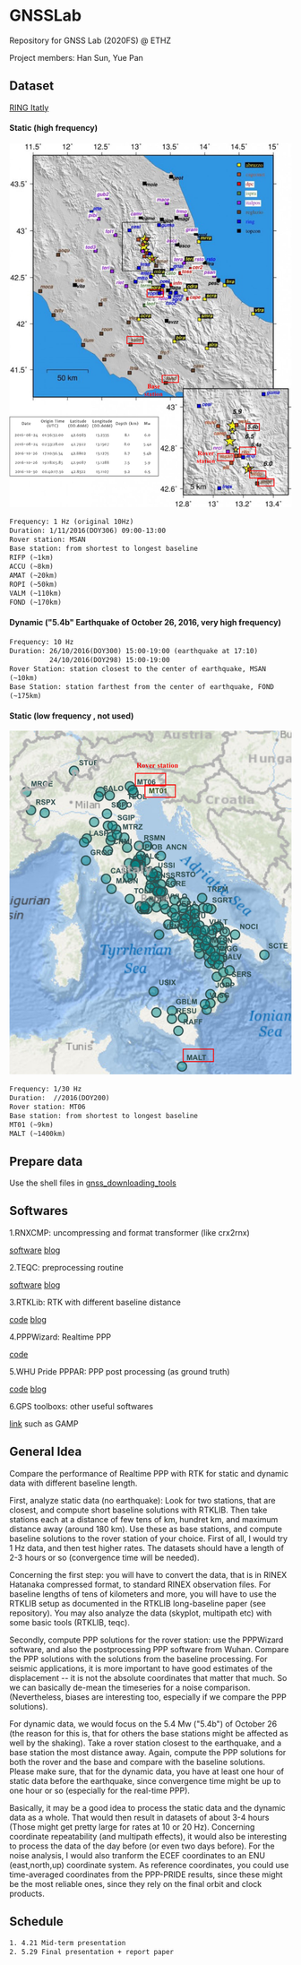 # GNSSLab
Repository for GNSS Lab (2020FS) @ ETHZ

Project members: Han Sun, Yue Pan

## Dataset
[RING Itatly](http://ring.gm.ingv.it/?p=1333)


#### Static (high frequency)

![alt text](asset/map1.jpg)

```
Frequency: 1 Hz (original 10Hz)
Duration: 1/11/2016(DOY306) 09:00-13:00
Rover station: MSAN
Base station: from shortest to longest baseline
RIFP (~1km)
ACCU (~8km)
AMAT (~20km)
ROPI (~50km)
VALM (~110km)
FOND (~170km)
```

#### Dynamic ("5.4b" Earthquake of October 26, 2016, very high frequency) 
```
Frequency: 10 Hz
Duration: 26/10/2016(DOY300) 15:00-19:00 (earthquake at 17:10)
          24/10/2016(DOY298) 15:00-19:00
Rover Station: station closest to the center of earthquake, MSAN (~10km)
Base Station: station farthest from the center of earthquake, FOND (~175km)
```

#### Static (low frequency , not used)

![alt text](asset/map2.jpg)

```
Frequency: 1/30 Hz
Duration:  //2016(DOY200) 
Rover station: MT06
Base station: from shortest to longest baseline
MT01 (~9km)
MALT (~1400km)
```

## Prepare data
Use the shell files in [gnss_downloading_tools]()


## Softwares
1.RNXCMP: uncompressing and format transformer (like crx2rnx)

[software](https://terras.gsi.go.jp/ja/crx2rnx.html) [blog](http://blog.sciencenet.cn/blog-1217335-1010460.html)

2.TEQC: preprocessing routine

[software](https://www.unavco.org/software/data-processing/teqc/teqc.html) [blog](http://wap.sciencenet.cn/home.php?mod=space&uid=3391834&do=blog&id=1151091)

3.RTKLib: RTK with different baseline distance

[code](https://github.com/tomojitakasu/RTKLIB) [blog](https://zhuanlan.zhihu.com/p/78359579)

4.PPPWizard: Realtime PPP

[code](http://www.ppp-wizard.net/)

5.WHU Pride PPPAR: PPP post processing (as ground truth)

[code](https://github.com/YuePanEdward/PRIDE-PPPAR) [blog](https://zhuanlan.zhihu.com/p/101144206) 

6.GPS toolboxs: other useful softwares

[link](https://www.ngs.noaa.gov/gps-toolbox/)  such as GAMP




## General Idea
  
  Compare the performance of Realtime PPP with RTK for static and dynamic data with different baseline length.
  
  First, analyze static data (no earthquake): Look for two stations, that are closest, and compute short baseline solutions with RTKLIB. Then take stations each at a distance of few tens of km, hundret km, and maximum distance away (around 180 km). Use these as base stations, and compute baseline solutions to the rover station of your choice. First of all, I would try 1 Hz data, and then test higher rates. The datasets should have a length of 2-3 hours or so (convergence time will be needed).
  
  Concerning the first step: you will have to convert the data, that is in RINEX Hatanaka compressed format, to standard RINEX observation files. For baseline lengths of tens of kilometers and more, you will have to use the RTKLIB setup as documented in the RTKLIB long-baseline paper (see repository). You may also analyze the data (skyplot, multipath etc) with some basic tools (RTKLIB, teqc).
   
  Secondly, compute PPP solutions for the rover station: use the PPPWizard software, and also the postprocessing PPP software from Wuhan. Compare the PPP solutions with the solutions from the baseline processing. For seismic applications, it is more important to have good estimates of the displacement -- it is not the absolute coordinates that matter that much. So we can basically de-mean the timeseries for a noise comparison. (Nevertheless, biases are interesting too, especially if we compare the PPP solutions). 
  
  For dynamic data, we would focus on the 5.4 Mw ("5.4b") of October 26 (the reason for this is, that for others the base stations might be affected as well by the shaking). Take a rover station closest to the earthquake, and a base station the most distance away. Again, compute the PPP solutions for both the rover and the base and compare with the baseline solutions.
   Please make sure, that for the dynamic data, you have at least one hour of static data before the earthquake, since convergence time might be up to one hour or so (especially for the real-time PPP).

  Basically, it may be a good idea to process the static data and the dynamic data as a whole. That would then result in datasets of about 3-4 hours (Those might get pretty large for rates at 10 or 20 Hz). Concerning coordinate repeatability (and multipath effects), it would also be interesting to process the data of the day before (or even two days before). For the noise analysis, I would also tranform the ECEF coordinates to an ENU (east,north,up) coordinate system. As reference coordinates, you could use time-averaged coordinates from the PPP-PRIDE results, since these might be the most reliable ones, since they rely on the final orbit and clock products.

## Schedule
```
1. 4.21 Mid-term presentation
2. 5.29 Final presentation + report paper
```
